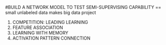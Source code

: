 #BUILD A NETWORK MODEL TO TEST SEMI-SUPERVISING CAPABILITY
== small unlabeled data makes big data project
1. COMPETITION: LEADING LEARNING
2. FEATURE ASSOCIATION
3. LEARNING WITH MEMORY
4. ACTIVATION PATTERN CONNECTION
